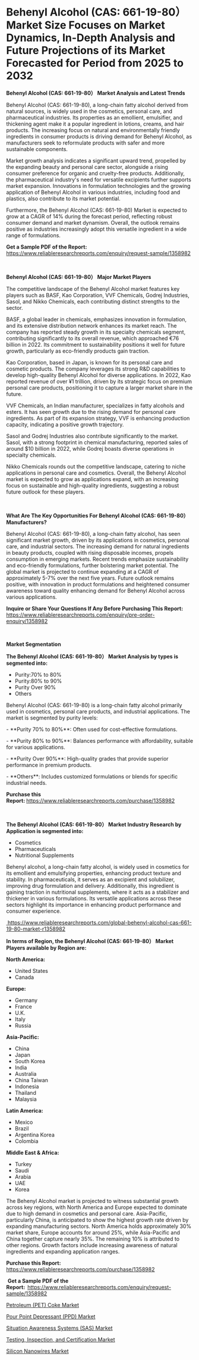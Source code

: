 <p><h1>Behenyl Alcohol (CAS: 661-19-80） Market Size Focuses on Market Dynamics, In-Depth Analysis and Future Projections of its Market Forecasted for Period from 2025 to 2032</h1></p><p><strong>Behenyl Alcohol (CAS: 661-19-80） Market Analysis and Latest Trends</strong></p>
<p><p>Behenyl Alcohol (CAS: 661-19-80), a long-chain fatty alcohol derived from natural sources, is widely used in the cosmetics, personal care, and pharmaceutical industries. Its properties as an emollient, emulsifier, and thickening agent make it a popular ingredient in lotions, creams, and hair products. The increasing focus on natural and environmentally friendly ingredients in consumer products is driving demand for Behenyl Alcohol, as manufacturers seek to reformulate products with safer and more sustainable components.</p><p>Market growth analysis indicates a significant upward trend, propelled by the expanding beauty and personal care sector, alongside a rising consumer preference for organic and cruelty-free products. Additionally, the pharmaceutical industry's need for versatile excipients further supports market expansion. Innovations in formulation technologies and the growing application of Behenyl Alcohol in various industries, including food and plastics, also contribute to its market potential.</p><p>Furthermore, the Behenyl Alcohol (CAS: 661-19-80) Market is expected to grow at a CAGR of 14% during the forecast period, reflecting robust consumer demand and market dynamism. Overall, the outlook remains positive as industries increasingly adopt this versatile ingredient in a wide range of formulations.</p></p>
<p><strong>Get a Sample PDF of the Report:&nbsp;</strong> <a href="https://www.reliableresearchreports.com/enquiry/request-sample/1358982?utm_campaign=102&utm_medium=2&utm_source=Github&utm_content=ia&utm_term=22032025&utm_id=behenyl-alcohol-cas-661-19-80">https://www.reliableresearchreports.com/enquiry/request-sample/1358982</a></p>
<p>&nbsp;</p>
<p><strong>Behenyl Alcohol (CAS: 661-19-80） Major Market Players</strong></p>
<p><p>The competitive landscape of the Behenyl Alcohol market features key players such as BASF, Kao Corporation, VVF Chemicals, Godrej Industries, Sasol, and Nikko Chemicals, each contributing distinct strengths to the sector. </p><p>BASF, a global leader in chemicals, emphasizes innovation in formulation, and its extensive distribution network enhances its market reach. The company has reported steady growth in its specialty chemicals segment, contributing significantly to its overall revenue, which approached €76 billion in 2022. Its commitment to sustainability positions it well for future growth, particularly as eco-friendly products gain traction.</p><p>Kao Corporation, based in Japan, is known for its personal care and cosmetic products. The company leverages its strong R&D capabilities to develop high-quality Behenyl Alcohol for diverse applications. In 2022, Kao reported revenue of over ¥1 trillion, driven by its strategic focus on premium personal care products, positioning it to capture a larger market share in the future.</p><p>VVF Chemicals, an Indian manufacturer, specializes in fatty alcohols and esters. It has seen growth due to the rising demand for personal care ingredients. As part of its expansion strategy, VVF is enhancing production capacity, indicating a positive growth trajectory.</p><p>Sasol and Godrej Industries also contribute significantly to the market. Sasol, with a strong footprint in chemical manufacturing, reported sales of around $10 billion in 2022, while Godrej boasts diverse operations in specialty chemicals.</p><p>Nikko Chemicals rounds out the competitive landscape, catering to niche applications in personal care and cosmetics. Overall, the Behenyl Alcohol market is expected to grow as applications expand, with an increasing focus on sustainable and high-quality ingredients, suggesting a robust future outlook for these players.</p></p>
<p>&nbsp;</p>
<p><strong>What Are The Key Opportunities For Behenyl Alcohol (CAS: 661-19-80） Manufacturers?</strong></p>
<p><p>Behenyl Alcohol (CAS: 661-19-80), a long-chain fatty alcohol, has seen significant market growth, driven by its applications in cosmetics, personal care, and industrial sectors. The increasing demand for natural ingredients in beauty products, coupled with rising disposable incomes, propels consumption in emerging markets. Recent trends emphasize sustainability and eco-friendly formulations, further bolstering market potential. The global market is projected to continue expanding at a CAGR of approximately 5-7% over the next five years. Future outlook remains positive, with innovation in product formulations and heightened consumer awareness toward quality enhancing demand for Behenyl Alcohol across various applications.</p></p>
<p><strong>Inquire or Share Your Questions If Any Before Purchasing This Report:</strong> <a href="https://www.reliableresearchreports.com/enquiry/pre-order-enquiry/1358982?utm_campaign=102&utm_medium=2&utm_source=Github&utm_content=ia&utm_term=22032025&utm_id=behenyl-alcohol-cas-661-19-80">https://www.reliableresearchreports.com/enquiry/pre-order-enquiry/1358982</a></p>
<p>&nbsp;</p>
<p><strong>Market Segmentation</strong></p>
<p><strong>The Behenyl Alcohol (CAS: 661-19-80） Market Analysis by types is segmented into:</strong></p>
<p><ul><li>Purity:70% to 80%</li><li>Purity:80% to 90%</li><li>Purity Over 90%</li><li>Others</li></ul></p>
<p><p>Behenyl Alcohol (CAS: 661-19-80) is a long-chain fatty alcohol primarily used in cosmetics, personal care products, and industrial applications. The market is segmented by purity levels: </p><p>- **Purity 70% to 80%**: Often used for cost-effective formulations. </p><p>- **Purity 80% to 90%**: Balances performance with affordability, suitable for various applications. </p><p>- **Purity Over 90%**: High-quality grades that provide superior performance in premium products. </p><p>- **Others**: Includes customized formulations or blends for specific industrial needs.</p></p>
<p><strong>Purchase this Report:&nbsp;</strong><a href="https://www.reliableresearchreports.com/purchase/1358982?utm_campaign=102&utm_medium=2&utm_source=Github&utm_content=ia&utm_term=22032025&utm_id=behenyl-alcohol-cas-661-19-80">https://www.reliableresearchreports.com/purchase/1358982</a></p>
<p>&nbsp;</p>
<p><strong>The Behenyl Alcohol (CAS: 661-19-80） Market Industry Research by Application is segmented into:</strong></p>
<p><ul><li>Cosmetics</li><li>Pharmaceuticals</li><li>Nutritional Supplements</li></ul></p>
<p><p>Behenyl alcohol, a long-chain fatty alcohol, is widely used in cosmetics for its emollient and emulsifying properties, enhancing product texture and stability. In pharmaceuticals, it serves as an excipient and solubilizer, improving drug formulation and delivery. Additionally, this ingredient is gaining traction in nutritional supplements, where it acts as a stabilizer and thickener in various formulations. Its versatile applications across these sectors highlight its importance in enhancing product performance and consumer experience.</p></p>
<p><a href="https://www.reliableresearchreports.com/global-behenyl-alcohol-cas-661-19-80-market-r1358982?utm_campaign=102&utm_medium=2&utm_source=Github&utm_content=ia&utm_term=22032025&utm_id=behenyl-alcohol-cas-661-19-80">&nbsp;https://www.reliableresearchreports.com/global-behenyl-alcohol-cas-661-19-80-market-r1358982</a></p>
<p><strong>In terms of Region, the Behenyl Alcohol (CAS: 661-19-80） Market Players available by Region are:</strong></p>
<p>
    <p> <strong> North America: </strong>
        <ul>
            <li>United States</li>
            <li>Canada</li>
        </ul>
        </p> 
    <p> <strong> Europe: </strong>
        <ul>
            <li>Germany</li>
            <li>France</li>
            <li>U.K.</li>
            <li>Italy</li>
            <li>Russia</li>
        </ul>
        </p> 
    <p> <strong> Asia-Pacific: </strong>
        <ul>
            <li>China</li>
            <li>Japan</li>
            <li>South Korea</li>
            <li>India</li>
            <li>Australia</li>
            <li>China Taiwan</li>
            <li>Indonesia</li>
            <li>Thailand</li>
            <li>Malaysia</li>
        </ul>
        </p> 
    <p> <strong> Latin America: </strong>
        <ul>
            <li>Mexico</li>
            <li>Brazil</li>
            <li>Argentina Korea</li>
            <li>Colombia</li>
        </ul>
        </p> 
    <p> <strong> Middle East & Africa: </strong>
        <ul>
            <li>Turkey</li>
            <li>Saudi</li>
            <li>Arabia</li>
            <li>UAE</li>
            <li>Korea</li>
        </ul>
    </p>
    </p>
<p><p>The Behenyl Alcohol market is projected to witness substantial growth across key regions, with North America and Europe expected to dominate due to high demand in cosmetics and personal care. Asia-Pacific, particularly China, is anticipated to show the highest growth rate driven by expanding manufacturing sectors. North America holds approximately 30% market share, Europe accounts for around 25%, while Asia-Pacific and China together capture nearly 35%. The remaining 10% is attributed to other regions. Growth factors include increasing awareness of natural ingredients and expanding application ranges.</p></p>
<p><strong>Purchase this Report: </strong><a href="https://www.reliableresearchreports.com/purchase/1358982?utm_campaign=102&utm_medium=2&utm_source=Github&utm_content=ia&utm_term=22032025&utm_id=behenyl-alcohol-cas-661-19-80">https://www.reliableresearchreports.com/purchase/1358982</a></p>
<p>&nbsp;<strong>Get a Sample PDF of the Report:&nbsp;&nbsp;</strong><a href="https://www.reliableresearchreports.com/enquiry/request-sample/1358982?utm_campaign=102&utm_medium=2&utm_source=Github&utm_content=ia&utm_term=22032025&utm_id=behenyl-alcohol-cas-661-19-80">https://www.reliableresearchreports.com/enquiry/request-sample/1358982</a></p>
<p><strong></strong></p>
<p><p><a href="https://github.com/ubavicachida/Market-Research-Report-List-1/blob/main/petroleum-pet-coke-market.md?utm_campaign=102&utm_medium=2&utm_source=Github&utm_content=ia&utm_term=22032025&utm_id=behenyl-alcohol-cas-661-19-80">Petroleum (PET) Coke Market</a></p><p><a href="https://github.com/vaduzunny/Market-Research-Report-List-1/blob/main/pour-point-depressant-ppd-market.md?utm_campaign=102&utm_medium=2&utm_source=Github&utm_content=ia&utm_term=22032025&utm_id=behenyl-alcohol-cas-661-19-80">Pour Point Depressant (PPD) Market</a></p><p><a href="https://github.com/dringmurza6r/Market-Research-Report-List-1/blob/main/situation-awareness-systems-sas-market.md?utm_campaign=102&utm_medium=2&utm_source=Github&utm_content=ia&utm_term=22032025&utm_id=behenyl-alcohol-cas-661-19-80">Situation Awareness Systems (SAS) Market</a></p><p><a href="https://github.com/abdhsheila7/Market-Research-Report-List-1/blob/main/testing-inspection-and-certification-market.md?utm_campaign=102&utm_medium=2&utm_source=Github&utm_content=ia&utm_term=22032025&utm_id=behenyl-alcohol-cas-661-19-80">Testing, Inspection, and Certification Market</a></p><p><a href="https://github.com/gasikcalbos8/Market-Research-Report-List-1/blob/main/silicon-nanowires-market.md?utm_campaign=102&utm_medium=2&utm_source=Github&utm_content=ia&utm_term=22032025&utm_id=behenyl-alcohol-cas-661-19-80">Silicon Nanowires Market</a></p></p>